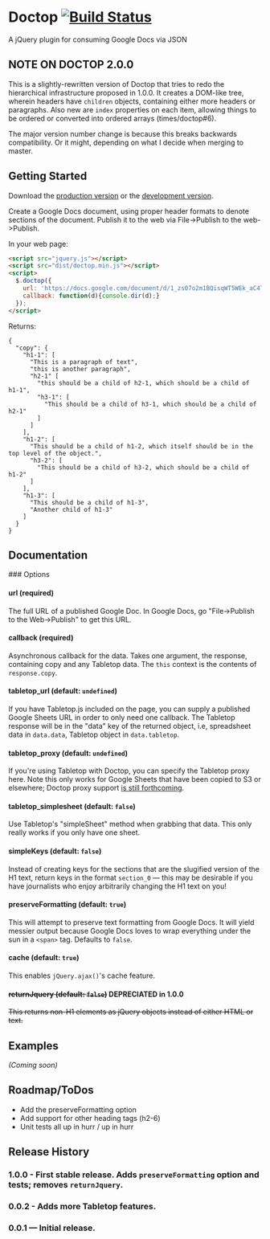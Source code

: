 # Doctop [![Build Status](https://travis-ci.org/times/doctop.svg)](https://travis-ci.org/times/doctop)

A jQuery plugin for consuming Google Docs via JSON

## NOTE ON DOCTOP 2.0.0

This is a slightly-rewritten version of Doctop that tries to redo the hierarchical
infrastructure proposed in 1.0.0. It creates a DOM-like tree, wherein headers
have `children` objects, containing either more headers or paragraphs. Also new
are `index` properties on each item, allowing things to be ordered or converted
into ordered arrays (times/doctop#6).

The major version number change is because this breaks backwards compatibility.
Or it might, depending on what I decide when merging to master.

## Getting Started

Download the [production version][min] or the [development version][max].

[min]: https://raw.github.com/times/jquery-doctop/master/dist/jquery.doctop.min.js
[max]: https://raw.github.com/times/jquery-doctop/master/dist/jquery.doctop.js

Create a Google Docs document, using proper header formats to denote sections of the document.
Publish it to the web via File->Publish to the web->Publish.

In your web page:

```html
<script src="jquery.js"></script>
<script src="dist/doctop.min.js"></script>
<script>
  $.doctop({
    url: 'https://docs.google.com/document/d/1_zs07o2m1BQisqWT5WEk_aC4TFl9nIZgufc9IYeL64Y/pub',
    callback: function(d){console.dir(d);}
  });
</script>
```

Returns:

```
{
  "copy": {
    "h1-1": [
      "This is a paragraph of text",
      "this is another paragraph",
      "h2-1" [
        "this should be a child of h2-1, which should be a child of h1-1",
        "h3-1": [
          "This should be a child of h3-1, which should be a child of h2-1"
        ]
      ]
    ],
    "h1-2": [
      "This should be a child of h1-2, which itself should be in the top level of the object.",
      "h3-2": [
        "This should be a child of h3-2, which should be a child of h1-2"
      ]
    ],
    "h1-3": [
      "This should be a child of h1-3",
      "Another child of h1-3"
    ]
  }
}
```

## Documentation

### Options

#### url (required)

The full URL of a published Google Doc. In Google Docs, go "File->Publish to the Web->Publish"
to get this URL.

#### callback (required)

Asynchronous callback for the data. Takes one argument, the response, containing copy and any Tabletop data.
The `this` context is the contents of `response.copy`.

#### tabletop_url (default: `undefined`)

If you have Tabletop.js included on the page, you can supply a published Google Sheets URL
in order to only need one callback. The Tabletop response will be in the "data" key of the returned object,
i.e, spreadsheet data in `data.data`, Tabletop object in `data.tabletop`.

#### tabletop_proxy (default: `undefined`)

If you're using Tabletop with Doctop, you can specify the Tabletop proxy here. Note this only works for
Google Sheets that have been copied to S3 or elsewhere; Doctop proxy support [is still forthcoming](https://github.com/times/doctop/issues/1).

#### tabletop_simplesheet (default: `false`)

Use Tabletop's "simpleSheet" method when grabbing that data. This only really works if you only have one sheet.

#### simpleKeys (default: `false`)

Instead of creating keys for the sections that are the slugified version of the H1 text,
return keys in the format `section_0` — this may be desirable if you have journalists
who enjoy arbitrarily changing the H1 text on you!

#### preserveFormatting (default: `true`)

This will attempt to preserve text formatting from Google Docs. It will yield messier
output because Google Docs loves to wrap everything under the sun in a `<span>` tag.
Defaults to `false`.

#### cache (default: `true`)

This enables `jQuery.ajax()`'s cache feature.

#### ~~returnJquery (default: `false`)~~ **DEPRECIATED in 1.0.0**

~~This returns non-H1 elements as jQuery objects instead of either HTML or text.~~

## Examples

_(Coming soon)_

## Roadmap/ToDos

+ Add the preserveFormatting option
+ Add support for other heading tags (h2-6)
+ Unit tests all up in hurr / up in hurr

## Release History

### 1.0.0 - First stable release. Adds `preserveFormatting` option and tests; removes `returnJquery`.

### 0.0.2 - Adds more Tabletop features.

### 0.0.1 — Initial release.
